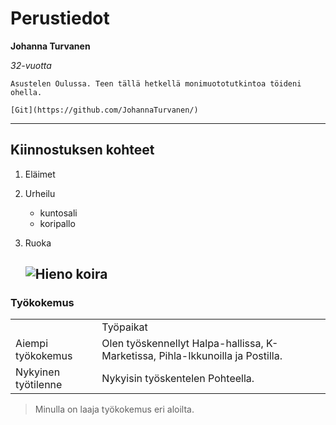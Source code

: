 # Perustiedot
**Johanna Turvanen**

*32-vuotta*

```Asustelen Oulussa. Teen tällä hetkellä monimuototutkintoa töideni ohella.```

	[Git](https://github.com/JohannaTurvanen/)
 ---

## Kiinnostuksen kohteet
1. Eläimet
2. Urheilu
   - kuntosali
   - koripallo 
4. Ruoka

   	![Hieno koira](https://tse2.mm.bing.net/th/id/OIP.CvThWw8K2AHjL8Y6R7aS5QAAAA?r=0&rs=1&pid=ImgDetMain&o=7&rm=3)
   ---

### Työkokemus

| | |
| ----------- | ----------- |
| | Työpaikat |
| Aiempi työkokemus | Olen työskennellyt Halpa-hallissa, K-Marketissa, Pihla-Ikkunoilla ja Postilla.
| Nykyinen työtilenne | Nykyisin työskentelen Pohteella.


> Minulla on laaja työkokemus eri aloilta.
